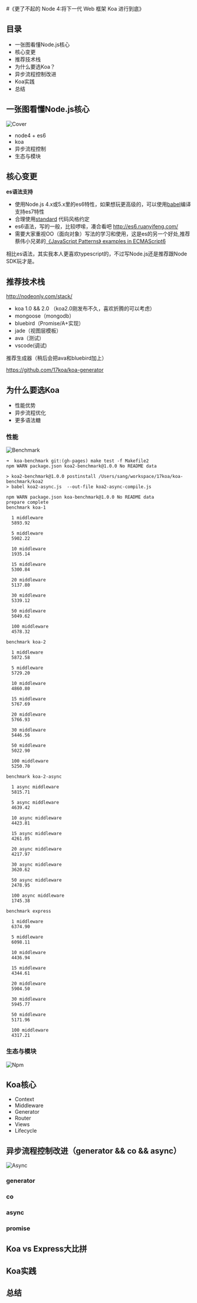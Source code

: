#《更了不起的 Node 4:将下一代 Web 框架 Koa 进行到底》

## 目录

- 一张图看懂Node.js核心
- 核心变更
- 推荐技术栈
- 为什么要选Koa？
- 异步流程控制改进
- Koa实践
- 总结

## 一张图看懂Node.js核心

![Cover](images/cover.png)

- node4 + es6
- koa
- 异步流程控制
- 生态与模块

## 核心变更

**es语法支持**

- 使用Node.js 4.x或5.x里的es6特性，如果想玩更高级的，可以使用[babel](babeljs.com)编译支持es7特性
- 合理使用[standard](https://github.com/feross/standard) 代码风格约定
- es6语法，写的一般，比较啰嗦，凑合看吧 http://es6.ruanyifeng.com/ 
- 需要大家重视OO（面向对象）写法的学习和使用，这是es的另一个好处,推荐蔡伟小兄弟的[《JavaScript Patterns》 examples in ECMAScript6](https://github.com/DavidCai1993/JsPatterns-ES6)


相比es语法，其实我本人更喜欢typescript的，不过写Node.js还是推荐跟Node SDK玩才是。

## 推荐技术栈

http://nodeonly.com/stack/

- koa 1.0 && 2.0 （koa2.0刚发布不久，喜欢折腾的可以考虑）
- mongoose（mongodb）
- bluebird（Promise/A+实现）
- jade（视图层模板）
- ava（测试）
- vscode(调试)

推荐生成器（稍后会把ava和bluebird加上）

https://github.com/17koa/koa-generator

## 为什么要选Koa

- 性能优势
- 异步流程优化
- 更多语法糖

###  性能

![Benchmark](images/benchmark.png)

```
➜  koa-benchmark git:(gh-pages) make test -f Makefile2
npm WARN package.json koa2-benchmark@1.0.0 No README data

> koa2-benchmark@1.0.0 postinstall /Users/sang/workspace/17koa/koa-benchmark/koa2
> babel koa2-async.js  --out-file koa2-async-compile.js

npm WARN package.json koa-benchmark@1.0.0 No README data
prepare complete
benchmark koa-1

  1 middleware
  5893.92

  5 middleware
  5902.22

  10 middleware
  1935.14

  15 middleware
  5300.84

  20 middleware
  5137.80

  30 middleware
  5339.12

  50 middleware
  5049.62

  100 middleware
  4578.32

benchmark koa-2

  1 middleware
  5872.58

  5 middleware
  5729.20

  10 middleware
  4860.80

  15 middleware
  5767.69

  20 middleware
  5766.93

  30 middleware
  5446.56

  50 middleware
  5022.90

  100 middleware
  5250.70

benchmark koa-2-async

  1 async middleware
  5815.71

  5 async middleware
  4639.42

  10 async middleware
  4423.81

  15 async middleware
  4261.05

  20 async middleware
  4217.97

  30 async middleware
  3620.62

  50 async middleware
  2478.95

  100 async middleware
  1745.38

benchmark express

  1 middleware
  6374.90

  5 middleware
  6098.11

  10 middleware
  4436.94

  15 middleware
  4344.61

  20 middleware
  5904.50

  30 middleware
  5945.77

  50 middleware
  5171.96

  100 middleware
  4317.21
```

###  生态与模块

![Npm](images/npm.png)


## Koa核心

  - Context
  - Middleware
  - Generator
  - Router
  - Views
  - Lifecycle

## 异步流程控制改进（generator && co && async）

![Async](images/async.png)

### generator

### co

### async

### promise


## Koa vs Express大比拼


## Koa实践


## 总结
